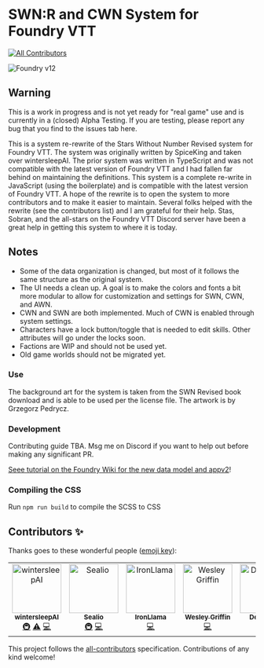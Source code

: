 # SWN:R and CWN System for Foundry VTT
<!-- ALL-CONTRIBUTORS-BADGE:START - Do not remove or modify this section -->
[![All Contributors](https://img.shields.io/badge/all_contributors-7-orange.svg?style=flat-square)](#contributors-)
<!-- ALL-CONTRIBUTORS-BADGE:END -->

![Foundry v12](https://img.shields.io/badge/foundry-v12-green)

## Warning
This is a work in progress and is not yet ready for "real game" use and is currently in a (closed) Alpha Testing. If you are testing, please report any bug that you find to the issues tab here.

This is a system re-rewrite of the Stars Without Number Revised system for Foundry VTT.  The system was originally written by SpiceKing and taken over wintersleepAI. The prior system was written in TypeScript and was not compatible with the latest version of Foundry VTT and I had fallen far behind on maintaining the definitions. This system is a complete re-write in JavaScript (using the boilerplate) and is compatible with the latest version of Foundry VTT.  A hope of the rewrite is to open the system to more contributors and to make it easier to maintain. Several folks helped with the rewrite (see the contributors list) and I am grateful for their help. Stas, Sobran, and the all-stars on the Foundry VTT Discord server have been a great help in getting this system to where it is today.

## Notes 

 - Some of the data organization is changed, but most of it follows the same structure as the original system.
 - The UI needs a clean up. A goal is to make the colors and fonts a bit more modular to allow for customization and settings for SWN, CWN, and AWN.
  - CWN and SWN are both implemented. Much of CWN is enabled through system settings.
  - Characters have a lock button/toggle that is needed to edit skills. Other attributes will go under the locks soon. 
  - Factions are WIP and should not be used yet.
  - Old game worlds should not be migrated yet.

### Use 
The background art for the system is taken from the SWN Revised book download and is able to be used per the license file. 
The artwork is by Grzegorz Pedrycz.

### Development 

Contributing guide TBA. Msg me on Discord if you want to help out before making any significant PR. 

[Seee tutorial on the Foundry Wiki for the new data model and appv2](https://foundryvtt.wiki/en/development/guides/SD-tutorial)!


### Compiling the CSS
Run `npm run build` to compile the SCSS to CSS 



## Contributors ✨

Thanks goes to these wonderful people ([emoji key](https://allcontributors.org/docs/en/emoji-key)):

<!-- ALL-CONTRIBUTORS-LIST:START - Do not remove or modify this section -->
<!-- prettier-ignore-start -->
<!-- markdownlint-disable -->
<table>
  <tbody>
    <tr>
      <td align="center" valign="top" width="14.28%"><a href="https://github.com/wintersleepAI"><img src="https://avatars.githubusercontent.com/u/88955427?v=4?s=100" width="100px;" alt="wintersleepAI"/><br /><sub><b>wintersleepAI</b></sub></a><br /><a href="#infra-wintersleepAI" title="Infrastructure (Hosting, Build-Tools, etc)">🚇</a> <a href="https://github.com/wintersleepAI/swnr-redux/commits?author=wintersleepAI" title="Tests">⚠️</a> <a href="https://github.com/wintersleepAI/swnr-redux/commits?author=wintersleepAI" title="Code">💻</a></td>
      <td align="center" valign="top" width="14.28%"><a href="https://github.com/Sealio956"><img src="https://avatars.githubusercontent.com/u/44585912?v=4?s=100" width="100px;" alt="Sealio"/><br /><sub><b>Sealio</b></sub></a><br /><a href="#infra-Sealio956" title="Infrastructure (Hosting, Build-Tools, etc)">🚇</a> <a href="https://github.com/wintersleepAI/swnr-redux/commits?author=Sealio956" title="Code">💻</a></td>
      <td align="center" valign="top" width="14.28%"><a href="https://github.com/CyborgYeti"><img src="https://avatars.githubusercontent.com/u/4867637?v=4?s=100" width="100px;" alt="IronLlama"/><br /><sub><b>IronLlama</b></sub></a><br /><a href="https://github.com/wintersleepAI/swnr-redux/commits?author=CyborgYeti" title="Code">💻</a></td>
      <td align="center" valign="top" width="14.28%"><a href="https://github.com/wesleygriffin"><img src="https://avatars.githubusercontent.com/u/6266349?v=4?s=100" width="100px;" alt="Wesley Griffin"/><br /><sub><b>Wesley Griffin</b></sub></a><br /><a href="https://github.com/wintersleepAI/swnr-redux/commits?author=wesleygriffin" title="Code">💻</a></td>
      <td align="center" valign="top" width="14.28%"><a href="https://github.com/Demonox"><img src="https://avatars.githubusercontent.com/u/189772363?v=4?s=100" width="100px;" alt="Demonox"/><br /><sub><b>Demonox</b></sub></a><br /><a href="#infra-Demonox" title="Infrastructure (Hosting, Build-Tools, etc)">🚇</a></td>
      <td align="center" valign="top" width="14.28%"><a href="https://github.com/binary-idiot"><img src="https://avatars.githubusercontent.com/u/13305186?v=4?s=100" width="100px;" alt="Jonah"/><br /><sub><b>Jonah</b></sub></a><br /><a href="#infra-binary-idiot" title="Infrastructure (Hosting, Build-Tools, etc)">🚇</a> <a href="https://github.com/wintersleepAI/swnr-redux/commits?author=binary-idiot" title="Code">💻</a></td>
      <td align="center" valign="top" width="14.28%"><a href="https://github.com/badgkat"><img src="https://avatars.githubusercontent.com/u/109937927?v=4?s=100" width="100px;" alt="badgkat"/><br /><sub><b>badgkat</b></sub></a><br /><a href="https://github.com/wintersleepAI/swnr-redux/commits?author=badgkat" title="Tests">⚠️</a></td>
    </tr>
  </tbody>
</table>

<!-- markdownlint-restore -->
<!-- prettier-ignore-end -->

<!-- ALL-CONTRIBUTORS-LIST:END -->

This project follows the [all-contributors](https://github.com/all-contributors/all-contributors) specification. Contributions of any kind welcome!